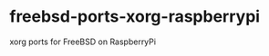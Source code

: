 freebsd-ports-xorg-raspberrypi
==============================

xorg ports for FreeBSD on RaspberryPi 

